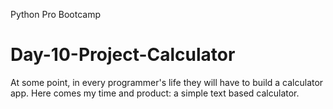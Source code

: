 Python Pro Bootcamp
# Day-10-Project-Calculator

At some point, in every programmer's life they will have to build a calculator app. Here comes my time and product: a simple text based calculator. 
